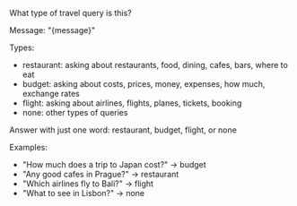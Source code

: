 What type of travel query is this?

Message: "{message}"

Types:
- restaurant: asking about restaurants, food, dining, cafes, bars, where to eat
- budget: asking about costs, prices, money, expenses, how much, exchange rates
- flight: asking about airlines, flights, planes, tickets, booking
- none: other types of queries

Answer with just one word: restaurant, budget, flight, or none

Examples:
- "How much does a trip to Japan cost?" → budget
- "Any good cafes in Prague?" → restaurant
- "Which airlines fly to Bali?" → flight
- "What to see in Lisbon?" → none
